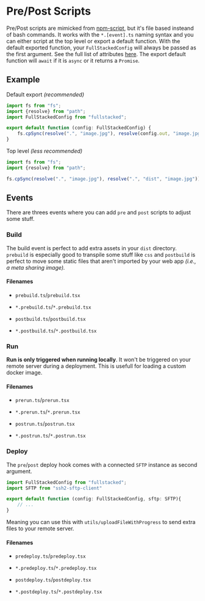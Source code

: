 # Pre/Post Scripts

Pre/Post scripts are mimicked from [npm-script](https://docs.npmjs.com/cli/v9/using-npm/scripts#pre--post-scripts), but it's file based insteand of bash commands. It works with the `*.[event].ts` naming syntax and you can either script at the top level or export a default function. With the default exported function, your `FullStackedConfig` will always be passed as the first argument. See the full list of attributes [here](https://github.com/cplepage/fullstacked/blob/main/index.ts). The export default function will `await` if it is `async` or it returns a `Promise`.

## Example

Default export *(recommended)*

```ts
import fs from "fs";
import {resolve} from "path";
import FullStackedConfig from "fullstacked";

export default function (config: FullStackedConfig) {
    fs.cpSync(resolve(".", "image.jpg"), resolve(config.out, "image.jpg"));
}
```

Top level *(less recommended)*

```ts
import fs from "fs";
import {resolve} from "path";

fs.cpSync(resolve(".", "image.jpg"), resolve(".", "dist", "image.jpg"));
```

## Events

There are threes events where you can add `pre` and `post` scripts to adjust some stuff.

### Build

The build event is perfect to add extra assets in your `dist` directory. `prebuild` is especially good to transpile some stuff like `css` and `postbuild` is perfect to move some static files that aren't imported by your web app *(i.e., a meta sharing image).* 

#### Filenames

- `prebuild.ts`/`prebuild.tsx`

- `*.prebuild.ts`/`*.prebuild.tsx`

- `postbuild.ts`/`postbuild.tsx`

- `*.postbuild.ts`/`*.postbuild.tsx`

### Run

**Run is only triggered when running locally**. It won't be triggered on your remote server during a deployment. This is usefull for loading a custom docker image.

#### Filenames

- `prerun.ts`/`prerun.tsx`

- `*.prerun.ts`/`*.prerun.tsx`

- `postrun.ts`/`postrun.tsx`

- `*.postrun.ts`/`*.postrun.tsx`

### Deploy

The `pre`/`post` deploy hook comes with a connected `SFTP` instance as second argument.

```ts
import FullStackedConfig from "fullstacked";
import SFTP from "ssh2-sftp-client"

export default function (config: FullStackedConfig, sftp: SFTP){
    // ...
}
```

Meaning you can use this with `utils/uploadFileWithProgress` to send extra files to your remote server.

#### Filenames

- `predeploy.ts`/`predeploy.tsx`

- `*.predeploy.ts`/`*.predeploy.tsx`

- `postdeploy.ts`/`postdeploy.tsx`

- `*.postdeploy.ts`/`*.postdeploy.tsx`
